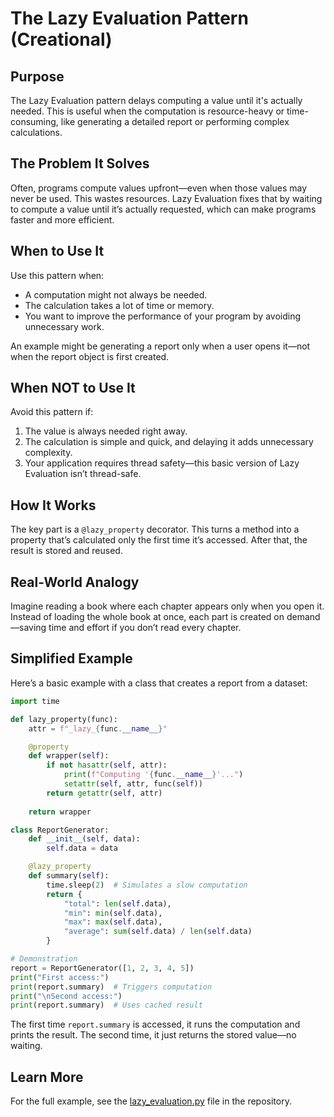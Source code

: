 # The Lazy Evaluation Pattern (Creational)

## Purpose

The Lazy Evaluation pattern delays computing a value until it's actually needed. This is useful when the computation is resource-heavy or time-consuming, like generating a detailed report or performing complex calculations.

## The Problem It Solves

Often, programs compute values upfront—even when those values may never be used. This wastes resources. Lazy Evaluation fixes that by waiting to compute a value until it’s actually requested, which can make programs faster and more efficient.

## When to Use It

Use this pattern when:

* A computation might not always be needed.
* The calculation takes a lot of time or memory.
* You want to improve the performance of your program by avoiding unnecessary work.

An example might be generating a report only when a user opens it—not when the report object is first created.

## When NOT to Use It

Avoid this pattern if:

1. The value is always needed right away.
2. The calculation is simple and quick, and delaying it adds unnecessary complexity.
3. Your application requires thread safety—this basic version of Lazy Evaluation isn’t thread-safe.

## How It Works

The key part is a `@lazy_property` decorator. This turns a method into a property that’s calculated only the first time it’s accessed. After that, the result is stored and reused.

## Real-World Analogy

Imagine reading a book where each chapter appears only when you open it. Instead of loading the whole book at once, each part is created on demand—saving time and effort if you don’t read every chapter.

## Simplified Example

Here’s a basic example with a class that creates a report from a dataset:

```python
import time

def lazy_property(func):
    attr = f"_lazy_{func.__name__}"

    @property
    def wrapper(self):
        if not hasattr(self, attr):
            print(f"Computing '{func.__name__}'...")
            setattr(self, attr, func(self))
        return getattr(self, attr)
    
    return wrapper

class ReportGenerator:
    def __init__(self, data):
        self.data = data

    @lazy_property
    def summary(self):
        time.sleep(2)  # Simulates a slow computation
        return {
            "total": len(self.data),
            "min": min(self.data),
            "max": max(self.data),
            "average": sum(self.data) / len(self.data)
        }

# Demonstration
report = ReportGenerator([1, 2, 3, 4, 5])
print("First access:")
print(report.summary)  # Triggers computation
print("\nSecond access:")
print(report.summary)  # Uses cached result
```

The first time `report.summary` is accessed, it runs the computation and prints the result. The second time, it just returns the stored value—no waiting.

## Learn More

For the full example, see the [lazy_evaluation.py](https://github.com/taggedzi/python-design-pattern-rag/blob/main/patterns/creational/lazy_evaluation.py) file in the repository.
